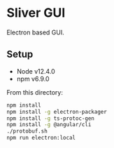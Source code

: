 # Sliver GUI

Electron based GUI.

## Setup

* Node v12.4.0
* npm v6.9.0

From this directory:

```bash
npm install
npm install -g electron-packager
npm install -g ts-protoc-gen
npm install -g @angular/cli
./protobuf.sh
npm run electron:local
```
